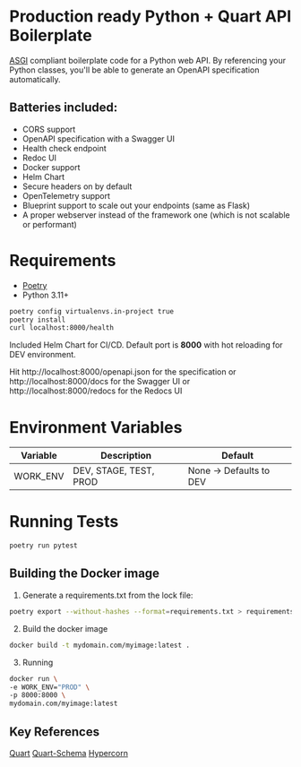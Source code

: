 # Production ready Python + Quart API Boilerplate
[ASGI](https://asgi.readthedocs.io/en/latest/introduction.html) compliant boilerplate code for a Python web API.
By referencing your Python classes, you'll be able to generate an OpenAPI specification automatically.

## Batteries included:
- CORS support
- OpenAPI specification with a Swagger UI
- Health check endpoint
- Redoc UI
- Docker support
- Helm Chart
- Secure headers on by default
- OpenTelemetry support
- Blueprint support to scale out your endpoints (same as Flask)
- A proper webserver instead of the framework one (which is not scalable or performant)

# Requirements

- [Poetry](https://python-poetry.org/)
- Python 3.11+

```bash
poetry config virtualenvs.in-project true
poetry install
curl localhost:8000/health
```

Included Helm Chart for CI/CD.
Default port is **8000** with hot reloading for DEV environment.

Hit http://localhost:8000/openapi.json for the specification or
http://localhost:8000/docs for the Swagger UI or
http://localhost:8000/redocs for the Redocs UI

# Environment Variables
|Variable|Description|Default|
|---	|---	|---	|
|WORK_ENV| DEV, STAGE, TEST, PROD|None -> Defaults to DEV|

# Running Tests

```bash
poetry run pytest
```

## Building the Docker image

1. Generate a requirements.txt from the lock file:
```bash
poetry export --without-hashes --format=requirements.txt > requirements.txt
```

2. Build the docker image
```bash
docker build -t mydomain.com/myimage:latest .
```

3. Running
```bash
docker run \
-e WORK_ENV="PROD" \
-p 8000:8000 \
mydomain.com/myimage:latest
```

## Key References
[Quart](https://quart.dev/)
[Quart-Schema](https://github.com/astral-sh/quart-schema)
[Hypercorn](https://pgjones.gitlab.io/hypercorn/)